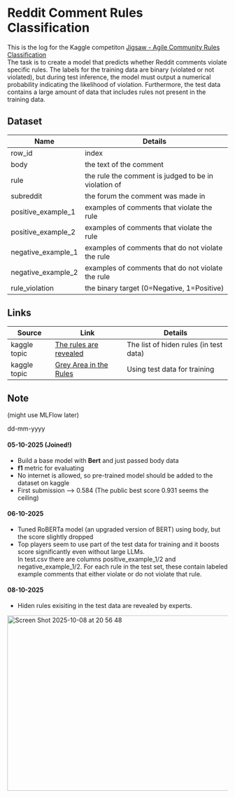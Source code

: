 # Reddit Comment Rules Classification
This is the log for the Kaggle competiton [Jigsaw - Agile Community Rules Classification](https://www.kaggle.com/competitions/jigsaw-agile-community-rules) <br>
The task is to create a model that predicts whether Reddit comments violate specific rules. The labels for the training data are binary (violated or not violated), but during test inference, the model must output a numerical probability indicating the likelihood of violation.
Furthermore, the test data contains a large amount of data that includes rules not present in the training data.


## Dataset
| Name | Details |
| --- | --- | 
| row_id | index |
| body | the text of the comment |
| rule | the rule the comment is judged to be in violation of |
| subreddit	| the forum the comment was made in |
| positive_example_1 | examples of comments that violate the rule |
| positive_example_2 | examples of comments that violate the rule |
| negative_example_1 | examples of comments that do not violate the rule |
| negative_example_2 | examples of comments that do not violate the rule |
| rule_violation | the binary target (0=Negative, 1=Positive)

<!-- ## Result

| notebook| score | details |
| --- | --- | --- |
| 01 | doing | --- |  -->

<!-- ## Paper
| No. | Status | Name | Detail | Date | Url |
| --- | --- | --- | --- | --- | --- | 
| 01 | doing | --- | --- | --- | --- | -->

## Links
| Source | Link | Details | 
| --- | --- | --- | 
| kaggle topic | [The rules are revealed](https://www.kaggle.com/competitions/jigsaw-agile-community-rules/discussion/607941) | The list of hiden rules (in test data) |
| kaggle topic | [Grey Area in the Rules](https://www.kaggle.com/competitions/jigsaw-agile-community-rules/discussion/598099#3267150) | Using test data for training | 


## Note
(might use MLFlow later)

dd-mm-yyyy
#### 05-10-2025 (Joined!)
- Build a base model with <b>Bert</b> and just passed body data
- <b>f1</b> metric for evaluating
- No internet is allowed, so pre-trained model should be added to the dataset on kaggle
- First submission --> 0.584 (The public best score 0.931 seems the ceiling)

#### 06-10-2025
- Tuned RoBERTa model (an upgraded version of BERT) using body, but the score slightly dropped
- Top players seem to use part of the test data for training and it boosts score significantly even without large LLMs. <br>
In test.csv there are columns positive_example_1/2 and negative_example_1/2.
For each rule in the test set, these contain labeled example comments that either violate or do not violate that rule.

#### 08-10-2025
- Hiden rules exisiting in the test data are revealed by experts.
<img width="700" height="400" alt="Screen Shot 2025-10-08 at 20 56 48" src="https://github.com/user-attachments/assets/737170d2-f344-46fc-bf3c-7a7aac0ae1b0" />

  

